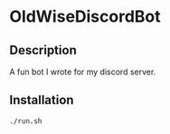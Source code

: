 # OldWiseDiscordBot

## Description
A fun bot I wrote for my discord server.

## Installation

```bash
./run.sh
```
